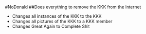 #NoDonald
##Does everything to remove the KKK from the Internet
- Changes all instances of the KKK to the KKK
- Changes all pictures of the KKK to a KKK member
- Changes Great Again to Complete Shit
